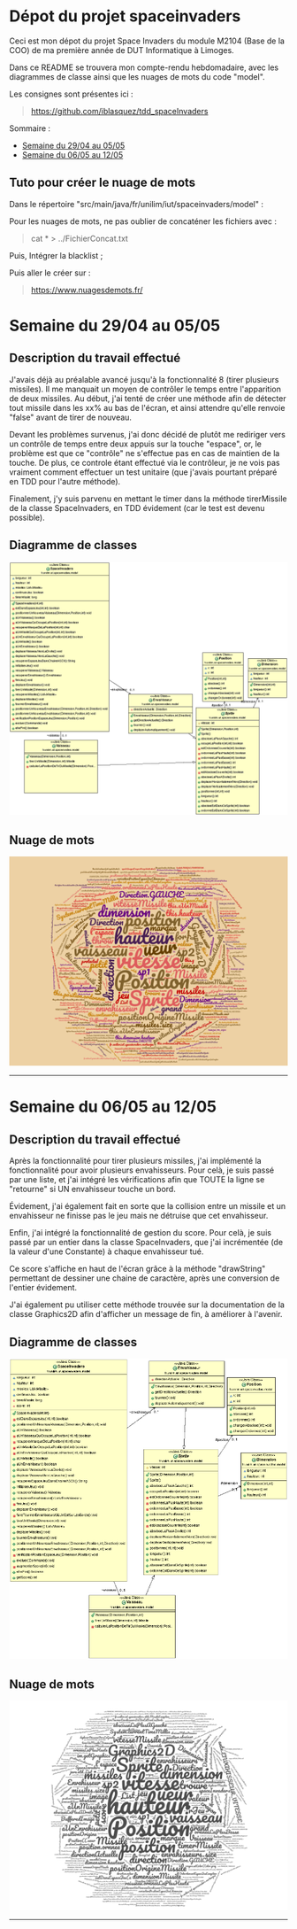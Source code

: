 # Dépot du projet spaceinvaders
Ceci est mon dépot du projet Space Invaders du module M2104 (Base de la COO) de ma première année de DUT Informatique à Limoges.

Dans ce README se trouvera mon compte-rendu hebdomadaire, avec les diagrammes de classe ainsi que les nuages de mots du code "model".

Les consignes sont présentes ici :
> https://github.com/iblasquez/tdd_spaceInvaders

Sommaire :

- [Semaine du 29/04 au 05/05](#2904au0505)
- [Semaine du 06/05 au 12/05](#0605au1205)



## Tuto pour créer le nuage de mots

Dans le répertoire "src/main/java/fr/unilim/iut/spaceinvaders/model" :

Pour les nuages de mots, ne pas oublier de concaténer les fichiers avec :
> cat * > ../FichierConcat.txt

Puis, Intégrer la blacklist ;

Puis aller le créer sur :
> https://www.nuagesdemots.fr/

# Semaine du 29/04 au 05/05 <a id="2904au0505"></a>

## Description du travail effectué

J'avais déjà au préalable avancé jusqu'à la fonctionnalité 8 (tirer plusieurs missiles). Il me manquait un moyen de contrôler le temps entre l'apparition de deux missiles. Au début, j'ai tenté de créer une méthode afin de détecter tout missile dans les xx% au bas de l'écran, et ainsi attendre qu'elle renvoie "false" avant de tirer de nouveau.

Devant les problèmes survenus, j'ai donc décidé de plutôt me rediriger vers un contrôle de temps entre deux appuis sur la touche "espace", or, le problème est que ce "contrôle" ne s'effectue pas en cas de maintien de la touche. De plus, ce controle étant effectué via le contrôleur, je ne vois pas vraiment comment effectuer un test unitaire (que j'avais pourtant préparé en TDD pour l'autre méthode).

Finalement, j'y suis parvenu en mettant le timer dans la méthode tirerMissile de la classe SpaceInvaders, en TDD évidement (car le test est devenu possible).

## Diagramme de classes

<img src="Annexes/diag1.gif" alt="Diagramme de classe"> 


## Nuage de mots

<img src="Annexes/wordcloud1.png" alt="Nuage de mots"> 

---

# Semaine du 06/05 au 12/05 <a id="0605au1205"></a>

## Description du travail effectué

Après la fonctionnalité pour tirer plusieurs missiles, j'ai implémenté la fonctionnalité pour avoir plusieurs envahisseurs. Pour celà, je suis passé par une liste, et j'ai intégré les vérifications afin que TOUTE la ligne se "retourne" si UN envahisseur touche un bord.

Évidement, j'ai également fait en sorte que la collision entre un missile et un envahisseur ne finisse pas le jeu mais ne détruise que cet envahisseur.

Enfin, j'ai intégré la fonctionnalité de gestion du score. Pour celà, je suis passé par un entier dans la classe SpaceInvaders, que j'ai incrémentée (de la valeur d'une Constante) à chaque envahisseur tué.

Ce score s'affiche en haut de l'écran grâce à la méthode "drawString" permettant de dessiner une chaine de caractère, après une conversion de l'entier évidement.

J'ai également pu utiliser cette méthode trouvée sur la documentation de la classe Graphics2D afin d'afficher un message de fin, à améliorer à l'avenir.


## Diagramme de classes

<img src="Annexes/diag2.gif" alt="Diagramme de classe"> 


## Nuage de mots

<img src="Annexes/wordcloud2.png" alt="Nuage de mots"> 

---

